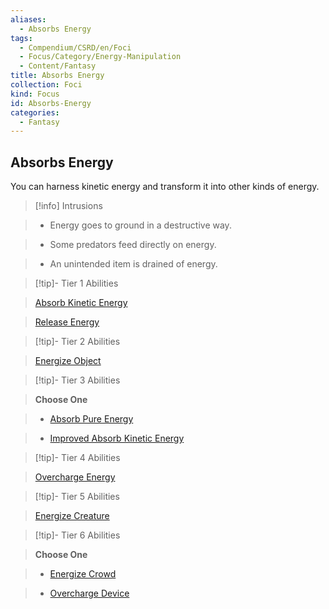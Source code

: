 ```yaml
---
aliases:
  - Absorbs Energy
tags:
  - Compendium/CSRD/en/Foci
  - Focus/Category/Energy-Manipulation
  - Content/Fantasy
title: Absorbs Energy
collection: Foci
kind: Focus
id: Absorbs-Energy
categories:
  - Fantasy
---
```

## Absorbs Energy    
You can harness kinetic energy and transform it into other kinds of energy.    
  
>[!info] Intrusions    
>- Energy goes to ground in a destructive way.    
>- Some predators feed directly on energy.    
>- An unintended item is drained of energy.    
  
  
>[!tip]- Tier 1 Abilities    
> [Absorb Kinetic Energy](Absorb-Kinetic-Energy.md)    
> [Release Energy](Release-Energy.md)    
  
  
>[!tip]- Tier 2 Abilities    
> [Energize Object](Energize-Object.md)    
  
  
>[!tip]- Tier 3 Abilities    
> **Choose One**    
>- [Absorb Pure Energy](Absorb-Pure-Energy.md)    
>- [Improved Absorb Kinetic Energy](Improved-Absorb-Kinetic-Energy.md)    
  
  
>[!tip]- Tier 4 Abilities    
> [Overcharge Energy](Overcharge-Energy.md)    
  
  
>[!tip]- Tier 5 Abilities    
> [Energize Creature](Energize-Creature.md)    
  
  
>[!tip]- Tier 6 Abilities    
> **Choose One**    
>- [Energize Crowd](Energize-Crowd.md)    
>- [Overcharge Device](Overcharge-Device.md)
